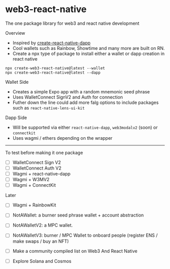 # web3-react-native
The one package library for web3 and react native development

Overview
- Inspired by [create-react-native-dapp](https://github.com/cawfree/create-react-native-dapp)
- Cool wallets such as Rainbow, Showtime and many more are built on RN.
- Create a npx type of package to install either a wallet or dapp creation in react native

```
npx create-web3-react-native@latest --wallet
npx create-web3-react-native@latest --dapp
```

Wallet Side
- Creates a simple Expo app with a random mnemonic seed phrase
- Uses WalletConnect SignV2 and Auth for connection
- Futher down the line could add more falg options to include packages such as `react-native-lens-ui-kit`

Dapp Side
- Will be supported via either `react-native-dapp`, `web3modalv2` (soon) or `connectkit`
- Uses wagmi / ethers depending on the wrapper

---

To test before making it one package
- [ ] WalletConnect Sign V2
- [ ] WalletConnect Auth V2
- [ ] Wagmi + react-native-dapp
- [ ] Wagmi + W3MV2
- [ ] Wagmi + ConnectKit

Later
- [ ] Wagmi + RainbowKit
- [ ] NotAWallet: a burner seed phrase wallet + account abstraction
- [ ] NotAWalletV2: a MPC wallet.
- [ ] NotAWalletV3: burner / MPC Wallet to onboard people (register ENS / make swaps / buy an NFT)
- [ ] Make a community compiled list on Web3 And React Native
- [ ] Explore Solana and Cosmos


